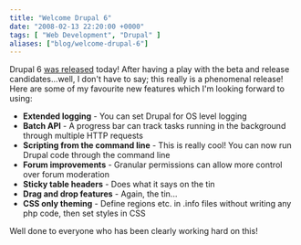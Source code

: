 ```yaml
---
title: "Welcome Drupal 6"
date: "2008-02-13 22:20:00 +0000"
tags: [ "Web Development", "Drupal" ]
aliases: ["blog/welcome-drupal-6"]
---
```

Drupal 6 [was released](http://drupal.org/drupal-6.0) today! After having a play with the beta and release candidates...well, I don't have to say; this really is a phenomenal release! Here are some of my favourite new features which I'm looking forward to using:

* **Extended logging** - You can set Drupal for OS level logging
* **Batch API** - A progress bar can track tasks running in the background through multiple HTTP requests
* **Scripting from the command line** - This is really cool! You can now run Drupal code through the command line
* **Forum improvements** - Granular permissions can allow more control over forum moderation
* **Sticky table headers** - Does what it says on the tin
* **Drag and drop features** - Again, the tin...
* **CSS only theming** - Define regions etc. in .info files without writing any php code, then set styles in CSS

Well done to everyone who has been clearly working hard on this!